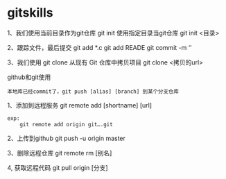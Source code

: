 # gitskills

1、我们使用当前目录作为git仓库
	git init
     使用指定目录当git仓库
	git init <目录>

2、跟踪文件，最后提交
	git add *.c
	git add READE
	git commit -m ‘'

3、我们使用 git clone 从现有 Git 仓库中拷贝项目
	git clone <拷贝的url>


github和git使用

	本地库已经commit了，git push [alias] [branch] 到某个分支仓库

1、添加到远程服务
	git remote add [shortname] [url]
	
	exp:
		git remote add origin git….git

2、上传到github
	git push -u origin master

3、删除远程仓库
	git remote rm [别名]
	
4, 获取远程代码
	git pull origin [分支]
